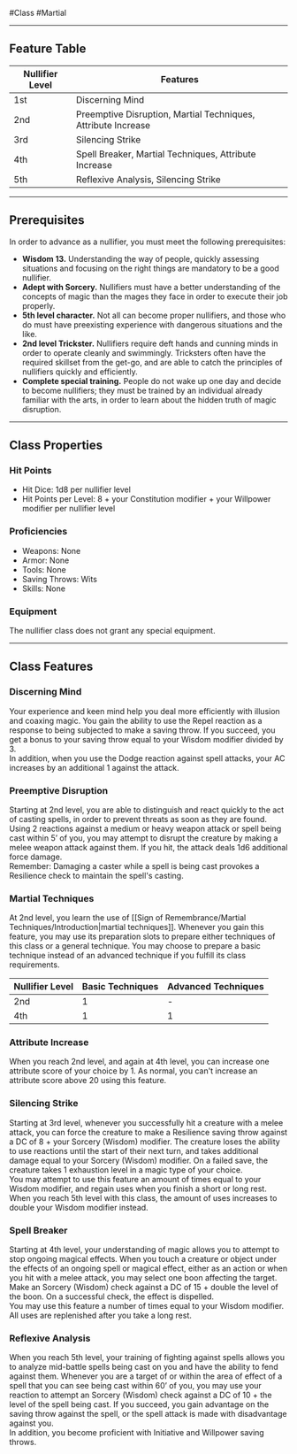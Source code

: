 #Class #Martial 
- - -
## Feature Table
 
| **Nullifier Level** | **Features**                                                  |
| ------------------- | ------------------------------------------------------------- |
| 1st                 | Discerning Mind                                               |
| 2nd                 | Preemptive Disruption, Martial Techniques, Attribute Increase |
| 3rd                 | Silencing Strike                                              |
| 4th                 | Spell Breaker, Martial Techniques, Attribute Increase         |
| 5th                 | Reflexive Analysis, Silencing Strike                          |
- - -
## Prerequisites
 
In order to advance as a nullifier, you must meet the following prerequisites:

- **Wisdom 13.** Understanding the way of people, quickly assessing situations and focusing on the right things are mandatory to be a good nullifier.
- **Adept with Sorcery.** Nullifiers must have a better understanding of the concepts of magic than the mages they face in order to execute their job properly.
- **5th level character.** Not all can become proper nullifiers, and those who do must have preexisting experience with dangerous situations and the like.
- **2nd level Trickster.** Nullifiers require deft hands and cunning minds in order to operate cleanly and swimmingly. Tricksters often have the required skillset from the get-go, and are able to catch the principles of nullifiers quickly and efficiently.
- **Complete special training.** People do not wake up one day and decide to become nullifiers; they must be trained by an individual already familiar with the arts, in order to learn about the hidden truth of magic disruption.
- - -
## Class Properties
 
### Hit Points
 
- Hit Dice: 1d8 per nullifier level
- Hit Points per Level: 8 + your Constitution modifier + your Willpower modifier per nullifier level
 
### Proficiencies
 
- Weapons: None
- Armor: None
- Tools: None
- Saving Throws: Wits
- Skills: None
 
### Equipment
 
The nullifier class does not grant any special equipment.
   
- - -
## Class Features
 
### Discerning Mind
 
Your experience and keen mind help you deal more efficiently with illusion and coaxing magic. You gain the ability to use the Repel reaction as a response to being subjected to make a saving throw. If you succeed, you get a bonus to your saving throw equal to your Wisdom modifier divided by 3.  
In addition, when you use the Dodge reaction against spell attacks, your AC increases by an additional 1 against the attack.
 
### Preemptive Disruption
 
Starting at 2nd level, you are able to distinguish and react quickly to the act of casting spells, in order to prevent threats as soon as they are found. Using 2 reactions against a medium or heavy weapon attack or spell being cast within 5’ of you, you may attempt to disrupt the creature by making a melee weapon attack against them. If you hit, the attack deals 1d6 additional force damage.  
Remember: Damaging a caster while a spell is being cast provokes a Resilience check to maintain the spell's casting.
 
### Martial Techniques
 
At 2nd level, you learn the  use of [[Sign of Remembrance/Martial Techniques/Introduction|martial techniques]]. Whenever you gain this feature, you may use its preparation slots to prepare either techniques of this class or a general technique. You may choose to prepare a basic technique instead of an advanced technique if you fulfill its class requirements.
 
| **Nullifier Level** | **Basic Techniques** | **Advanced Techniques** |
| ------------------- | -------------------- | ----------------------- |
| 2nd                 | 1                    | -                       |
| 4th                 | 1                    | 1                       |
 
### Attribute Increase
 
When you reach 2nd level, and again at 4th level, you can increase one attribute score of your choice by 1. As normal, you can't increase an attribute score above 20 using this feature.
 
### Silencing Strike
 
Starting at 3rd level, whenever you successfully hit a creature with a melee attack, you can force the creature to make a Resilience saving throw against a DC of 8 + your Sorcery (Wisdom) modifier. The creature loses the ability to use reactions until the start of their next turn, and takes additional damage equal to your Sorcery (Wisdom) modifier. On a failed save, the creature takes 1 exhaustion level in a magic type of your choice.  
You may attempt to use this feature an amount of times equal to your Wisdom modifier, and regain uses when you finish a short or long rest. When you reach 5th level with this class, the amount of uses increases to double your Wisdom modifier instead.
 
### Spell Breaker
 
Starting at 4th level, your understanding of magic allows you to attempt to stop ongoing magical effects. When you touch a creature or object under the effects of an ongoing spell or magical effect, either as an action or when you hit with a melee attack, you may select one boon affecting the target. Make an Sorcery (Wisdom) check against a DC of 15 + double the level of the boon. On a successful check, the effect is dispelled.  
You may use this feature a number of times equal to your Wisdom modifier. All uses are replenished after you take a long rest.
 
### Reflexive Analysis
 
When you reach 5th level, your training of fighting against spells allows you to analyze mid-battle spells being cast on you and have the ability to fend against them. Whenever you are a target of or within the area of effect of a spell that you can see being cast within 60’ of you, you may use your reaction to attempt an Sorcery (Wisdom) check against a DC of 10 + the level of the spell being cast. If you succeed, you gain advantage on the saving throw against the spell, or the spell attack is made with disadvantage against you.  
In addition, you become proficient with Initiative and Willpower saving throws.